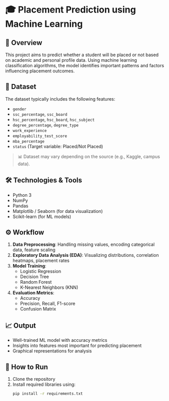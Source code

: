 # 🎓 Placement Prediction using Machine Learning

## 📌 Overview
This project aims to predict whether a student will be placed or not based on academic and personal profile data. Using machine learning classification algorithms, the model identifies important patterns and factors influencing placement outcomes.

## 📁 Dataset
The dataset typically includes the following features:
- `gender`
- `ssc_percentage`, `ssc_board`
- `hsc_percentage`, `hsc_board`, `hsc_subject`
- `degree_percentage`, `degree_type`
- `work_experience`
- `employability_test_score`
- `mba_percentage`
- `status` (Target variable: Placed/Not Placed)

> 📊 Dataset may vary depending on the source (e.g., Kaggle, campus data).

## 🛠️ Technologies & Tools
- Python 3
- NumPy
- Pandas
- Matplotlib / Seaborn (for data visualization)
- Scikit-learn (for ML models)

## ⚙️ Workflow
1. **Data Preprocessing**: Handling missing values, encoding categorical data, feature scaling
2. **Exploratory Data Analysis (EDA)**: Visualizing distributions, correlation heatmaps, placement rates
3. **Model Training**:
   - Logistic Regression
   - Decision Tree
   - Random Forest
   - K-Nearest Neighbors (KNN)
4. **Evaluation Metrics**:
   - Accuracy
   - Precision, Recall, F1-score
   - Confusion Matrix

## 📈 Output
- Well-trained ML model with accuracy metrics
- Insights into features most important for predicting placement
- Graphical representations for analysis

## 🚀 How to Run
1. Clone the repository  
2. Install required libraries using:
   ```bash
   pip install -r requirements.txt
